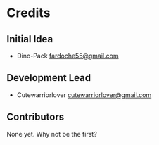# Credits

## Initial Idea

 - Dino-Pack [<fardoche55@gmail.com>](mailto:fardoche55@gmail.com)

## Development Lead

 - Cutewarriorlover [<cutewarriorlover@gmail.com>](mailto:cutewarriorlover@gmail.com)

## Contributors

None yet. Why not be the first?
